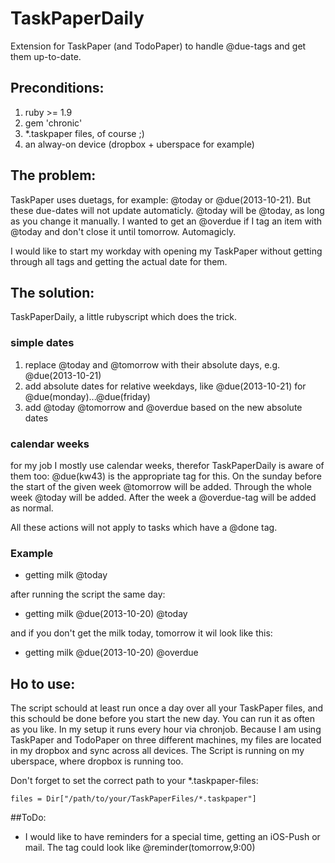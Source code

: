 TaskPaperDaily
==============

Extension for TaskPaper (and TodoPaper) to handle @due-tags and get them up-to-date.

## Preconditions:
1. ruby >= 1.9
2. gem 'chronic'
3. *.taskpaper files, of course ;)
4. an alway-on device (dropbox + uberspace for example)

## The problem:
TaskPaper uses duetags, for example: @today or @due(2013-10-21). But these due-dates will not update automaticly. @today will be @today, as long as you change it manually.
I wanted to get an @overdue if I tag an item with @today and don't close it until tomorrow. Automagicly.

I would like to start my workday with opening my TaskPaper without getting through all tags and getting the actual date for them.

## The solution:
TaskPaperDaily, a little rubyscript which does the trick.

### simple dates
1. replace @today and @tomorrow with their absolute days, e.g. @due(2013-10-21)
2. add absolute dates for relative weekdays, like @due(2013-10-21) for @due(monday)...@due(friday)
3. add @today @tomorrow and @overdue based on the new absolute dates

### calendar weeks
for my job I mostly use calendar weeks, therefor TaskPaperDaily is aware of them too: @due(kw43) is the appropriate tag for this.
On the sunday before the start of the given week @tomorrow will be added. Through the whole week @today will be added. After the week a @overdue-tag will be added as normal.

All these actions will not apply to tasks which have a @done tag.

### Example

- getting milk @today

after running the script the same day:

- getting milk @due(2013-10-20) @today

and if you don't get the milk today, tomorrow it wil look like this:

- getting milk @due(2013-10-20) @overdue

## Ho to use:
The script schould at least run once a day over all your TaskPaper files, and this schould be done before you start the new day. You can run it as often as you like. In my setup it runs every hour via chronjob. Because I am using TaskPaper and TodoPaper on three different machines, my files are located in my dropbox and sync across all devices. The Script is running on my uberspace, where dropbox is running too.

Don't forget to set the correct path to your *.taskpaper-files:
	
	files = Dir["/path/to/your/TaskPaperFiles/*.taskpaper"]

##ToDo:
- I would like to have reminders for a special time, getting an iOS-Push or mail. The tag could look like @reminder(tomorrow,9:00)

